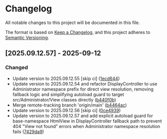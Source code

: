 # Changelog

All notable changes to this project will be documented in this file.

The format is based on [Keep a Changelog](https://keepachangelog.com/en/1.0.0/),
and this project adheres to [Semantic Versioning](https://semver.org/spec/v2.0.0.html).

## [2025.09.12.57] - 2025-09-12

### Changed

* Update version to 2025.09.12.55 [skip ci] ([1ecd644](https://github.com/N6REJ/bears_aichatbot/commit/1ecd644))
* Update version to 2025.09.12.54 and refactor DisplayController to use Administrator namespace prefix for direct view resolution, removing fallback logic and simplifying autoload guard to target src/Administrator/View classes directly ([b440f0b](https://github.com/N6REJ/bears_aichatbot/commit/b440f0b))
* Merge remote-tracking branch 'origin/main' ([b4464ac](https://github.com/N6REJ/bears_aichatbot/commit/b4464ac))
* Update version to 2025.09.12.56 [skip ci] ([0ce4939](https://github.com/N6REJ/bears_aichatbot/commit/0ce4939))
* Update version to 2025.09.12.57 and add explicit autoload guard for base-namespace HtmlView in DisplayController fallback path to prevent 404 "View not found" errors when Administrator namespace resolution fails ([7429da9](https://github.com/N6REJ/bears_aichatbot/commit/7429da9))

